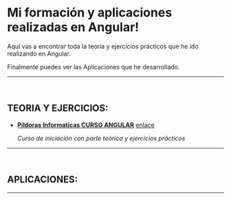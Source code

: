 # Mi formación y aplicaciones realizadas en Angular!

Aquí vas a encontrar toda la teoría y ejercicios prácticos que he ido realizando en Angular.

Finalmente puedes ver las Aplicaciones que he desarrollado.

---

<br>

## TEORIA Y EJERCICIOS:

- <u>**Pildoras Informaticas CURSO ANGULAR**</u> [enlace](https://www.youtube.com/playlist?list=PLU8oAlHdN5BnNAe8zXnuBNzKID39DUwcO)

  _Curso de iniciación con parte teórica y ejercicios prácticos_

---

<br>

## APLICACIONES:

---
